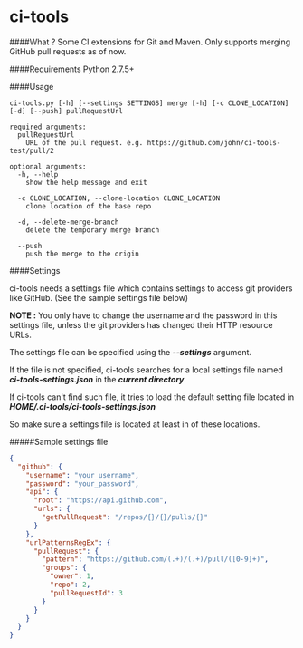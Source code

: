 # ci-tools

####What ?
Some CI extensions for Git and Maven. Only supports merging GitHub pull requests as of now.

####Requirements
Python 2.7.5+

####Usage

```
ci-tools.py [-h] [--settings SETTINGS] merge [-h] [-c CLONE_LOCATION] [-d] [--push] pullRequestUrl

required arguments:
  pullRequestUrl
    URL of the pull request. e.g. https://github.com/john/ci-tools-test/pull/2

optional arguments:
  -h, --help
    show the help message and exit

  -c CLONE_LOCATION, --clone-location CLONE_LOCATION  
    clone location of the base repo

  -d, --delete-merge-branch
    delete the temporary merge branch

  --push
    push the merge to the origin

```

####Settings

ci-tools needs a settings file which contains settings to access git providers like GitHub. (See the sample settings file below)

**NOTE :** You only have to change the username and the password in this settings file, unless the git providers has changed their HTTP resource URLs.


The settings file can be specified using the **_--settings_** argument.

If the file is not specified, ci-tools searches for a local settings file named **_ci-tools-settings.json_** in the **_current directory_**

If ci-tools can't find such file, it tries to load the default setting file located in **_HOME/.ci-tools/ci-tools-settings.json_**

So make sure a settings file is located at least in of these locations.

#####Sample settings file

```json
{
  "github": {
    "username": "your_username",
    "password": "your_password",
    "api": {
      "root": "https://api.github.com",
      "urls": {
        "getPullRequest": "/repos/{}/{}/pulls/{}"
      }
    },
    "urlPatternsRegEx": {
      "pullRequest": {
        "pattern": "https://github.com/(.+)/(.+)/pull/([0-9]+)",
        "groups": {
          "owner": 1,
          "repo": 2,
          "pullRequestId": 3
        }
      }
    }
  }
}
```
